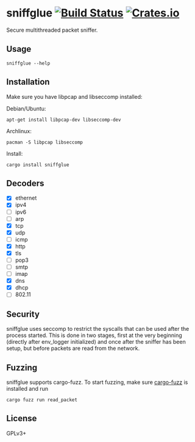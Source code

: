 # sniffglue [![Build Status](https://travis-ci.org/kpcyrd/sniffglue.svg?branch=master)](https://travis-ci.org/kpcyrd/sniffglue) [![Crates.io](https://img.shields.io/crates/v/sniffglue.svg)](https://crates.io/crates/sniffglue)

Secure multithreaded packet sniffer.

## Usage

```
sniffglue --help
```

## Installation

Make sure you have libpcap and libseccomp installed:

Debian/Ubuntu:
```
apt-get install libpcap-dev libseccomp-dev
```

Archlinux:
```
pacman -S libpcap libseccomp
```

Install:
```
cargo install sniffglue
```

## Decoders

- [X] ethernet
- [X] ipv4
- [ ] ipv6
- [ ] arp
- [X] tcp
- [X] udp
- [ ] icmp
- [X] http
- [X] tls
- [ ] pop3
- [ ] smtp
- [ ] imap
- [X] dns
- [X] dhcp
- [ ] 802.11

## Security

sniffglue uses seccomp to restrict the syscalls that can be used after the process started. This is done in two stages, first at the very beginning (directly after env\_logger initialized) and once after the sniffer has been setup, but before packets are read from the network.

## Fuzzing

sniffglue supports cargo-fuzz. To start fuzzing, make sure [cargo-fuzz] is installed and run

```
cargo fuzz run read_packet
```

[cargo-fuzz]: https://github.com/rust-fuzz/cargo-fuzz

## License

GPLv3+
